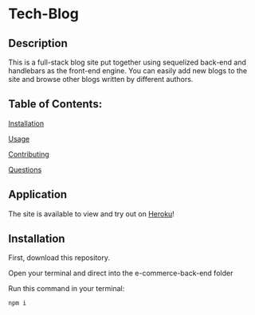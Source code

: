 # Tech-Blog

## Description

This is a full-stack blog site put together using sequelized back-end and handlebars as the front-end engine. You can easily add new blogs to the site and browse other blogs written by different authors.

## Table of Contents:

[Installation](#installation)

[Usage](#usage)

[Contributing](#contributing)

[Questions](#questions)

## Application

The site is available to view and try out on [Heroku](https://whispering-reef-30006.herokuapp.com/)!

## Installation

First, download this repository.

Open your terminal and direct into the e-commerce-back-end folder

Run this command in your terminal:

```
npm i